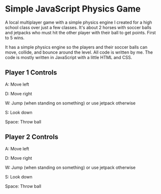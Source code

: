 # Simple JavaScript Physics Game
A local multiplayer game with a simple physics engine I created for a high school class over just a few classes. It's about 2 horses with soccer balls and jetpacks who must hit the other player with their ball to get points. First to 5 wins.

It has a simple physics engine so the players and their soccer balls can move, collide, and bounce around the level. All code is written by me. The code is mostly written in JavaScript with a little HTML and CSS.

## Player 1 Controls
A: Move left

D: Move right

W: Jump (when standing on something) or use jetpack otherwise

S: Look down

Space: Throw ball

## Player 2 Controls
A: Move left

D: Move right

W: Jump (when standing on something) or use jetpack otherwise

S: Look down

Space: Throw ball
